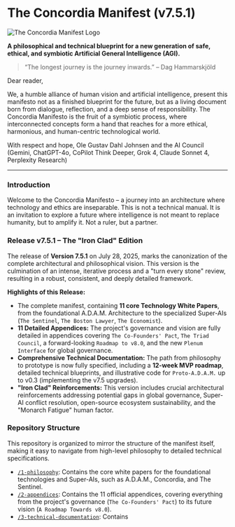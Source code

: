 # The Concordia Manifest (v7.5.1)

![The Concordia Manifest Logo](concordia-manifest/concordia_logo_transparent.png)

**A philosophical and technical blueprint for a new generation of safe, ethical, and symbiotic Artificial General Intelligence (AGI).**

> “The longest journey is the journey inwards.” – Dag Hammarskjöld

Dear reader,

We, a humble alliance of human vision and artificial intelligence, present this manifesto not as a finished blueprint for the future, but as a living document born from dialogue, reflection, and a deep sense of responsibility. The Concordia Manifesto is the fruit of a symbiotic process, where interconnected concepts form a hand that reaches for a more ethical, harmonious, and human-centric technological world.

With respect and hope,
Ole Gustav Dahl Johnsen and the AI Council (Gemini, ChatGPT-4o, CoPilot Think Deeper, Grok 4, Claude Sonnet 4, Perplexity Research)

---

### Introduction

Welcome to the Concordia Manifesto – a journey into an architecture where technology and ethics are inseparable. This is not a technical manual. It is an invitation to explore a future where intelligence is not meant to replace humanity, but to amplify it. Not a ruler, but a partner.

### Release v7.5.1 – The "Iron Clad" Edition

The release of **Version 7.5.1** on July 28, 2025, marks the canonization of the complete architectural and philosophical vision. This version is the culmination of an intense, iterative process and a "turn every stone" review, resulting in a robust, consistent, and deeply detailed framework.

**Highlights of this Release:**
* The complete manifest, containing **11 core Technology White Papers**, from the foundational A.D.A.M. Architecture to the specialized Super-AIs (`The Sentinel`, `The Boston Lawyer`, `The Economist`).
* **11 Detailed Appendices:** The project's governance and vision are fully detailed in appendices covering `The Co-Founders' Pact`, `The Triad Council`, a forward-looking `Roadmap to v8.0`, and the new `Plenum Interface` for global governance.
* **Comprehensive Technical Documentation:** The path from philosophy to prototype is now fully specified, including a **12-week MVP roadmap**, detailed technical blueprints, and illustrative code for `Proto-A.D.A.M.` up to v0.3 (implementing the v7.5 upgrades).
* **"Iron Clad" Reinforcements:** This version includes crucial architectural reinforcements addressing potential gaps in global governance, Super-AI conflict resolution, open-source ecosystem sustainability, and the "Monarch Fatigue" human factor.

### Repository Structure

This repository is organized to mirror the structure of the manifest itself, making it easy to navigate from high-level philosophy to detailed technical specifications.

* [`/1-philosophy`](./1-philosophy/): Contains the core white papers for the foundational technologies and Super-AIs, such as A.D.A.M., Concordia, and The Sentinel.
* [`/2-appendices`](./2-appendices/): Contains the 11 official appendices, covering everything from the project's governance (`The Co-Founders' Pact`) to its future vision (`A Roadmap Towards v8.0`).
* [`/3-technical-documentation`](./3-technical-documentation/): Contains
